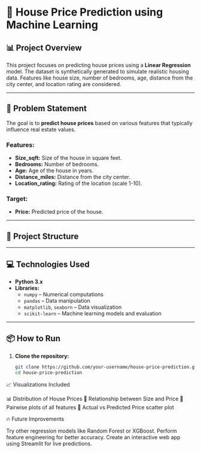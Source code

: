 # 🏡 House Price Prediction using Machine Learning

## 📊 Project Overview
This project focuses on predicting house prices using a **Linear Regression** model. The dataset is synthetically generated to simulate realistic housing data. Features like house size, number of bedrooms, age, distance from the city center, and location rating are considered.

---

## 🚀 Problem Statement
The goal is to **predict house prices** based on various features that typically influence real estate values.

### Features:
- **Size_sqft:** Size of the house in square feet.
- **Bedrooms:** Number of bedrooms.
- **Age:** Age of the house in years.
- **Distance_miles:** Distance from the city center.
- **Location_rating:** Rating of the location (scale 1-10).

### Target:
- **Price:** Predicted price of the house.

---

## 📝 Project Structure

---

## 💻 Technologies Used
- **Python 3.x**  
- **Libraries:**  
  - `numpy` – Numerical computations  
  - `pandas` – Data manipulation  
  - `matplotlib`, `seaborn` – Data visualization  
  - `scikit-learn` – Machine learning models and evaluation  

---

## 📦 How to Run

1. **Clone the repository:**
   ```bash
   git clone https://github.com/your-username/house-price-prediction.git
   cd house-price-prediction

📈 Visualizations Included

📊 Distribution of House Prices
📏 Relationship between Size and Price
🧩 Pairwise plots of all features
🎯 Actual vs Predicted Price scatter plot

🔥 Future Improvements

Try other regression models like Random Forest or XGBoost.
Perform feature engineering for better accuracy.
Create an interactive web app using Streamlit for live predictions.

